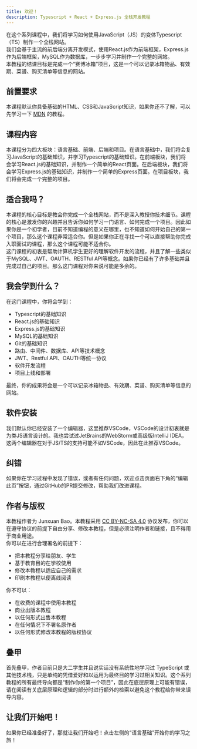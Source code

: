 ```yaml
---
title: 欢迎！
description: Typescript + React + Express.js 全栈开发教程
---
```

在这个系列课程中，我们将学习如何使用JavaScript（JS）的变体Typescript（TS）制作一个全栈网站。  
我们会基于主流的前后端分离开发模式，使用React.js作为前端框架，Express.js作为后端框架，MySQL作为数据库，一步步学习并制作一个完整的网站。  
本教程的结课目标是完成一个“赛博冰箱”项目，这是一个可以记录冰箱物品、有效期、菜谱、购买清单等信息的网站。

## 前置要求
本课程默认你具备基础的HTML、CSS和JavaScript知识，如果你还不了解，可以先学习一下 [MDN](https://developer.mozilla.org/zh-CN/docs/Web) 的教程。  

## 课程内容
本课程分为四大板块：语言基础、前端、后端和项目。在语言基础中，我们将会复习JavaScript的基础知识，并学习Typescript的基础知识。在前端板块，我们将会学习React.js的基础知识，并制作一个简单的React页面。在后端板块，我们将会学习Express.js的基础知识，并制作一个简单的Express页面。在项目板块，我们将会完成一个完整的项目。

## 适合我吗？
本课程的核心目标是教会你完成一个全栈网站，而不是深入教授你技术细节。课程的核心是激发你的兴趣并且告诉你如何学习一门语言、如何完成一个项目。因此如果你是一个初学者，目前不知道编程的意义在哪里，也不知道如何开始自己的第一个项目，那么这个课程非常适合你。但是如果你正在寻找一个可以直接帮助你完成入职面试的课程，那么这个课程可能不适合你。  
这门课程的初衷是帮助计算机学生更好的理解软件开发的流程，并且了解一些类似于MySQL、JWT、OAUTH、RESTful API等概念。如果你已经有了许多基础并且完成过自己的项目。那么这门课程对你来说可能是多余的。

## 我会学到什么？
在这门课程中，你将会学到：
- Typescript的基础知识
- React.js的基础知识
- Express.js的基础知识
- MySQL的基础知识
- Git的基础知识
- 路由、中间件、数据库、API等技术概念
- JWT、Restful API、OAUTH等统一协议
- 软件开发流程
- 项目上线和部署

最终，你的成果将会是一个可以记录冰箱物品、有效期、菜谱、购买清单等信息的网站。

## 软件安装
我们默认你已经安装了一个编辑器，这里推荐VSCode，VSCode的设计初衷就是为类JS语言设计的。我也尝试过JetBrains的WebStorm或高级版IntelliJ IDEA，这两个编辑器在对于JS/TS的支持可能不如VSCode，因此在此推荐VSCode。

## 纠错
如果你在学习过程中发现了错误，或者有任何问题，欢迎点击页面右下角的“编辑此页”按钮，通过GitHub的PR提交修改，帮助我们改进课程。

## 作者与版权
本教程作者为 Junxuan Bao。本教程采用 [CC BY-NC-SA 4.0](https://creativecommons.org/licenses/by-nc-sa/4.0/) 协议发布，你可以在遵守协议的前提下自由分享、修改本教程，但是必须注明作者和链接，且不得用于商业用途。  
你可以在进行合理署名的前提下：
- 把本教程分享给朋友、学生
- 基于教育目的在学校使用
- 修改本教程以适应自己的需求
- 印刷本教程以便离线阅读

你不可以：
- 在收费的课程中使用本教程
- 商业出版本教程
- 以任何形式出售本教程
- 在任何情况下不署名原作者
- 以任何形式修改本教程的版权协议

## 叠甲
首先叠甲，作者目前只是大二学生并且说实话没有系统性地学习过 TypeScript 或其他技术栈，只是单纯的凭借爱好和以运用为最终目的学习过相关知识。这个系列教程的所有最终导向都是“制作你的第一个项目”，因此在底层原理上可能有错误，请在阅读有关底层原理和逻辑的部分时进行额外的检索以避免这个教程给你带来误导内容。

## 让我们开始吧！
如果你已经准备好了，那就让我们开始吧！点击左侧的“语言基础”开始你的学习之旅！